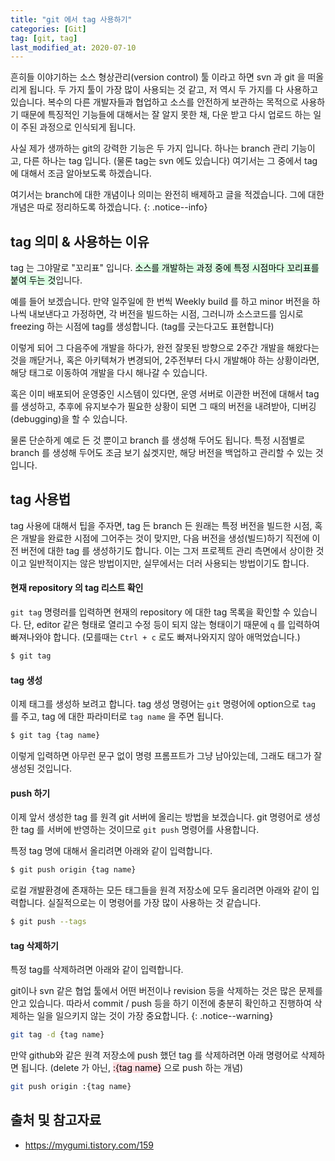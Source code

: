 ```yaml
---
title: "git 에서 tag 사용하기"
categories: [Git]
tag: [git, tag]
last_modified_at: 2020-07-10
---
```

흔히들 이야기하는 소스 형상관리(version control) 툴 이라고 하면 svn 과 git 을 떠올리게 됩니다. 두 가지 툴이 가장 많이 사용되는 것 같고, 저 역시 두 가지를 다 사용하고 있습니다. 복수의 다른 개발자들과 협업하고 소스를 안전하게 보관하는 목적으로 사용하기 때문에 특징적인 기능들에 대해서는 잘 알지 못한 채, 다운 받고 다시 업로드 하는 일이 주된 과정으로 인식되게 됩니다.

사실 제가 생까하는 git의 강력한 기능은 두 가지 입니다. 하나는 branch 관리 기능이고, 다른 하나는 tag 입니다. (물론 tag는 svn 에도 있습니다) 여기서는 그 중에서 tag에 대해서 조금 알아보도록 하겠습니다. 

여기서는 branch에 대한 개념이나 의미는 완전히 배제하고 글을 적겠습니다. 그에 대한 개념은 따로 정리하도록 하겠습니다. 
{: .notice--info}



## tag 의미 & 사용하는 이유

tag 는 그야말로 "꼬리표" 입니다. <mark style='background-color: #dcffe4'>소스를 개발하는 과정 중에 특정 시점마다 꼬리표를 붙여 두는 것</mark>입니다.

예를 들어 보겠습니다. 만약 일주일에 한 번씩 Weekly build 를 하고 minor 버전을 하나씩 내보낸다고 가정하면, 각 버전을 빌드하는 시점, 그러니까 소스코드를 임시로 freezing 하는 시점에 tag를 생성합니다. (tag를 긋는다고도 표현합니다)

이렇게 되어 그 다음주에 개발을 하다가, 완전 잘못된 방향으로 2주간 개발을 해왔다는 것을 깨닫거나, 혹은 아키텍쳐가 변경되어, 2주전부터 다시 개발해야 하는 상황이라면, 해당 태그로 이동하여 개발을 다시 해나갈 수 있습니다. 

혹은 이미 배포되어 운영중인 시스템이 있다면, 운영 서버로 이관한 버전에 대해서 tag를 생성하고, 추후에 유지보수가 필요한 상황이 되면 그 때의 버전을 내려받아, 디버깅(debugging)을 할 수 있습니다. 

물론 단순하게 예로 든 것 뿐이고 branch 를 생성해 두어도 됩니다. 특정 시점별로 branch 를 생성해 두어도 조금 보기 싫겟지만, 해당 버전을 백업하고 관리할 수 있는 것입니다.



## tag 사용법

tag 사용에 대해서 팁을 주자면, tag 든 branch 든 원래는 특정 버전을 빌드한 시점, 혹은 개발을 완료한 시점에 그어주는 것이 맞지만, 다음 버전을 생성(빌드)하기 직전에 이전 버전에 대한 tag 를 생성하기도 합니다. 이는 그저 프로젝트 관리 측면에서 상이한 것이고 일반적이지는 않은 방법이지만, 실무에서는 더러 사용되는 방법이기도 합니다.



#### 현재 repository 의 tag 리스트 확인

`git tag` 명령러를 입력하면 현재의 repository 에 대한 tag 목록을 확인할 수 있습니다. 단, editor 같은 형태로 열리고 수정 등이 되지 않는 형태이기 때문에 `q` 를 입력하여 빠져나와야 합니다. (모를때는 `Ctrl + c` 로도 빠져나와지지 않아 애먹었습니다.)

```bash
$ git tag
```



#### tag 생성

이제 태그를 생성하 보려고 합니다. tag 생성 명령어는 `git` 명령어에 option으로 `tag` 를 주고, tag 에 대한 파라미터로 `tag name` 을 주면 됩니다.

```bash
$ git tag {tag name}
```

이렇게 입력하면 아무런 문구 없이 명령 프롬프트가 그냥 남아있는데, 그래도 태그가 잘 생성된 것입니다. 



#### push 하기

이제 앞서 생성한 tag 를 원격 git 서버에 올리는 방법을 보겠습니다. git 명령어로 생성한 tag 를 서버에 반영하는 것이므로 `git push` 명령어를 사용합니다.

특정 tag 명에 대해서 올리려면 아래와 같이 입력합니다.

```bash
$ git push origin {tag name}
```

로컬 개발환경에 존재하는 모든 태그들을 원격 저장소에 모두 올리려면 아래와 같이 입력합니다. 실질적으로는 이 명령어를 가장 많이 사용하는 것 같습니다. 

```bash
$ git push --tags
```



#### tag 삭제하기

특정 tag를 삭제하려면 아래와 같이 입력합니다. 

git이나 svn 같은 협업 툴에서 어떤 버전이나 revision 등을 삭제하는 것은 많은 문제를 안고 있습니다. 따라서 commit / push 등을 하기 이전에 충분히 확인하고 진행하여 삭제하는 일을 일으키지 않는 것이 가장 중요합니다. 
{: .notice--warning}

```bash
git tag -d {tag name}
```

만약 github와 같은 원격 저장소에 push 했던 tag 를 삭제하려면 아래 명령어로 삭제하면 됩니다. (delete 가 아닌, <mark style='background-color: #ffdce0'>:{tag name}</mark> 으로 push 하는 개념)

```bash
git push origin :{tag name}
```



## 출처 및 참고자료

- <https://mygumi.tistory.com/159>
